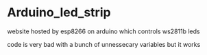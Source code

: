 # Arduino_led_strip

website hosted by esp8266 on arduino which controls ws2811b leds

code is very bad with a bunch of unnessecary variables but it works
